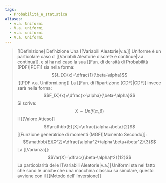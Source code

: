```yaml
---
tags:
  - Probabilità_e_statistica
aliases:
  - v.a. Uniformi
  - V.a. uniformi
  - v.a. uniformi
  - V.a. Uniformi
---
```

 
>[!Definizione]  Definizione
>Una [[Variabili Aleatorie|v.a.]] Uniforme è un particolare caso di [[Variabili Aleatorie discrete e continue|v.a. continua]], e si ha nel caso la sua [[Fun. di densità di Probabilità (PDF)|PDF]] sia nella forma:
>$$f_{X}(x)=\dfrac{1}{\beta-\alpha}$$
>![[PDF v.a. Uniformi.png]]
>La [[Fun. di Ripartizione (CDF)|CDF]] invece sarà nella forma:
>$$F_{X}(x)=\dfrac{x-\alpha}{\beta-\alpha}$$
>Si scrive:
>$$X\sim Unif(\alpha,\beta)$$
>Il [[Valore Atteso]]:
>$$\mathbb{E}[X]=\dfrac{\alpha+\beta}{2}$$
>[[Funzione generatrice di momenti (MGF)|Momento Secondo]]:
>$$\mathbb{E}[X^2]=\dfrac{\alpha^2+\alpha \beta+\beta^2}{3}$$
>La [[Varianza]]:
>$$Var(X)=\dfrac{(\beta-\alpha)^2}{12}$$
>La particolarità delle [[Variabili Aleatorie|v.a.]] Uniformi sta nel fatto che sono le uniche che una macchina classica sa simulare, questo avviene con il [[Metodo dell’ Inversione]]

